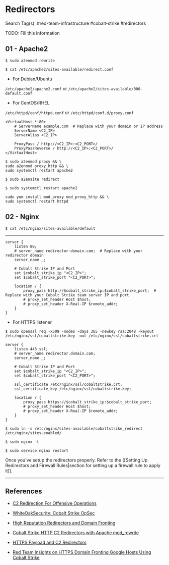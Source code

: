 # Redirectors

Search Tag(s): #red-team-infrastructure #cobalt-strike #redirectors

TODO: Fill this information

## 01 - Apache2

`$ sudo a2enmod rewrite`

`$ cat /etc/apache2/sites-available/redirect.conf`

- For Debian/Ubuntu

`/etc/apache2/apache2.conf` or `/etc/apache2/sites-available/000-default.conf`

- For CentOS/RHEL

`/etc/httpd/conf/httpd.conf` or `/etc/httpd/conf.d/proxy.conf`

```
<VirtualHost *:80>
    # ServerName example.com  # Replace with your domain or IP address
	ServerName <C2_IP>
    ServerAlias <C2_IP>

    ProxyPass / http://<C2_IP>:<C2_PORT>/
    ProxyPassReverse / http://<C2_IP>:<C2_PORT>/
</VirtualHost>
```

```
$ sudo a2enmod proxy && \
sudo a2enmod proxy_http && \
sudo systemctl restart apache2
```

`$ sudo a2ensite redirect`

`$ sudo systemctl restart apache2`

```
sudo yum install mod_proxy mod_proxy_http && \
sudo systemctl restart httpd
```

## 02 - Nginx

`$ cat /etc/nginx/sites-available/default`

---

```
server {
    listen 80;
    # server_name redirector-domain.com;  # Replace with your redirector domain
    server_name _;

	# Cobalt Strike IP and Port
    set $cobalt_strike_ip "<C2_IP>";
    set $cobalt_strike_port "<C2_PORT>";

    location / {
        proxy_pass http://$cobalt_strike_ip:$cobalt_strike_port;  # Replace with your Cobalt Strike team server IP and port
        # proxy_set_header Host $host;
        # proxy_set_header X-Real-IP $remote_addr;
    }
}
```

- For HTTPS listener

```
$ sudo openssl req -x509 -nodes -days 365 -newkey rsa:2048 -keyout /etc/nginx/ssl/cobaltstrike.key -out /etc/nginx/ssl/cobaltstrike.crt
```

```
server {
    listen 443 ssl;
    # server_name redirector.domain.com;
    server_name _;

	# Cobalt Strike IP and Port
    set $cobalt_strike_ip "<C2_IP>";
    set $cobalt_strike_port "<C2_PORT>";

    ssl_certificate /etc/nginx/ssl/cobaltstrike.crt;
    ssl_certificate_key /etc/nginx/ssl/cobaltstrike.key;

    location / {
        proxy_pass https://$cobalt_strike_ip:$cobalt_strike_port;
        # proxy_set_header Host $host;
        # proxy_set_header X-Real-IP $remote_addr;
    }
}
```

`$ sudo ln -s /etc/nginx/sites-available/cobaltstrike_redirect /etc/nginx/sites-enabled/`

`$ sudo nginx -t`

`$ sudo service nginx restart`

Once you've setup the redirectors properly. Refer to the [[Setting Up Redirectors and Firewall Rules|section for setting up a firewall rule to apply it]].

---
## References

- [C2 Redirection For Offensive Operations](https://synzack.github.io/C2-Redirection-for-Offensive-Operations/)

- [WhiteOakSecurity: Cobalt Strike OpSec](https://www.whiteoaksecurity.com/blog/cobalt-strike-opsec/)

- [High Reputation Redirectors and Domain Fronting](https://www.cobaltstrike.com/blog/high-reputation-redirectors-and-domain-fronting/)

- [Cobalt Strike HTTP C2 Redirectors with Apache mod_rewrite](https://bluescreenofjeff.com/2016-06-28-cobalt-strike-http-c2-redirectors-with-apache-mod_rewrite/)

- [HTTPS Payload and C2 Redirectors](https://bluescreenofjeff.com/2018-04-12-https-payload-and-c2-redirectors/)

- [Red Team Insights on HTTPS Domain Fronting Google Hosts Using Cobalt Strike](https://www.cyberark.com/resources/threat-research-blog/red-team-insights-on-https-domain-fronting-google-hosts-using-cobalt-strike)